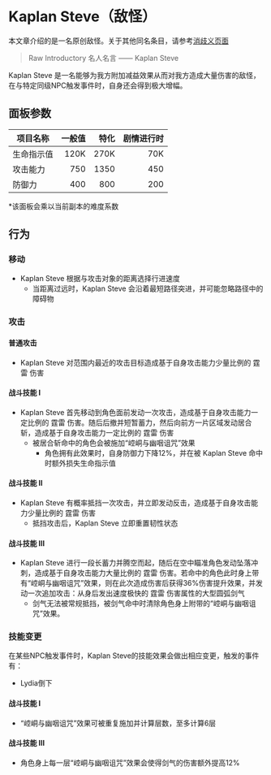 # Kaplan Steve（敌怪）

本文章介绍的是一名原创敌怪。关于其他同名条目，请参考[消歧义页面](../Disambiguation/Chara_Dust.md)  

> Raw Introductory 
> 名人名言 
> —— Kaplan Steve

Kaplan Steve 是一名能够为我方附加减益效果从而对我方造成大量伤害的敌怪，在与特定同级NPC触发事件时，自身还会得到极大增幅。

## 面板参数

| 项目名称  |  一般值 |   特化 | 剧情进行时 |
| ----- | ---: | ---: | ----: |
| 生命指示值 | 120K | 270K |   70K |
| 攻击能力  |  750 | 1350 |   450 |
| 防御力   |  400 |  800 |   200 |

*该面板会乘以当前副本的难度系数

## 行为

### 移动
- Kaplan Steve 根据与攻击对象的距离选择行进速度
  - 当距离过远时，Kaplan Steve 会沿着最短路径突进，并可能忽略路径中的障碍物

### 攻击

#### 普通攻击
- Kaplan Steve 对范围内最近的攻击目标造成基于自身攻击能力少量比例的 霆雷 伤害

#### 战斗技能 I
- Kaplan Steve 首先移动到角色面前发动一次攻击，造成基于自身攻击能力一定比例的 霆雷 伤害。随后后撤并短暂蓄力，然后向前方一片区域发动居合斩，造成基于自身攻击能力一定比例的 霆雷 伤害
	- 被居合斩命中的角色会被施加“崆峒与幽咽诅咒”效果
		- 角色拥有此效果时，自身防御力下降12%，并在被 Kaplan Steve 命中时额外损失生命指示值

#### 战斗技能 II
- Kaplan Steve 有概率抵挡一次攻击，并立即发动反击，造成基于自身攻击能力少量比例的 霆雷 伤害
	- 抵挡攻击后，Kaplan Steve 立即重置韧性状态

#### 战斗技能 III
- Kaplan Steve 进行一段长蓄力并腾空而起，随后在空中瞄准角色发动坠落冲刺，造成基于自身攻击能力大量比例的 霆雷 伤害。若命中的角色此时身上带有“崆峒与幽咽诅咒”效果，则在此次造成伤害后获得36%伤害提升效果，并发动一次追加攻击：从身后发出速度极快的 霆雷 伤害属性的大型圆弧剑气
	- 剑气无法被常规抵挡，被剑气命中时清除角色身上附带的“崆峒与幽咽诅咒”效果。

### 技能变更
在某些NPC触发事件时，Kaplan Steve的技能效果会做出相应变更，触发的事件有：
- Lydia倒下

#### 战斗技能 I
- “崆峒与幽咽诅咒”效果可被重复施加并计算层数，至多计算6层

#### 战斗技能 III
- 角色身上每一层“崆峒与幽咽诅咒”效果会使得剑气的伤害额外提高12%
